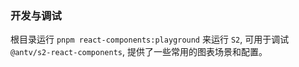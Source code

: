 ### 开发与调试

根目录运行 `pnpm react-components:playground` 来运行 `S2`, 可用于调试 `@antv/s2-react-components`, 提供了一些常用的图表场景和配置。
